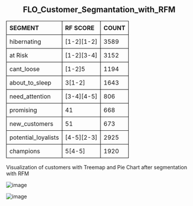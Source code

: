 <h2 align="center"> <b> FLO_Customer_Segmantation_with_RFM </b></h2>
<table id="rfm" style="width: 100%; border-collapse: collapse;">
  <tr>
    <th style="border: 1px solid black; padding: 8px; text-align: left;">SEGMENT</th>
    <th style="border: 1px solid black; padding: 8px; text-align: left;">RF SCORE</th>
    <th style="border: 1px solid black; padding: 8px; text-align: left;">COUNT</th>
  </tr>
  <tr>
    <td style="border: 1px solid black; padding: 8px; text-align: left;">hibernating</td>
    <td style="border: 1px solid black; padding: 8px; text-align: left;">[1-2][1-2]</td>
    <td style="border: 1px solid black; padding: 8px; text-align: left;">3589</td>
  </tr>
  <tr>
    <td style="border: 1px solid black; padding: 8px; text-align: left;">at Risk</td>
    <td style="border: 1px solid black; padding: 8px; text-align: left;">[1-2][3-4]</td>
    <td style="border: 1px solid black; padding: 8px; text-align: left;">3152</td>
  </tr>
  <tr>
    <td style="border: 1px solid black; padding: 8px; text-align: left;">cant_loose</td>
    <td style="border: 1px solid black; padding: 8px; text-align: left;">[1-2]5</td>
    <td style="border: 1px solid black; padding: 8px; text-align: left;">1194</td>
  </tr>
  <tr>
    <td style="border: 1px solid black; padding: 8px; text-align: left;">about_to_sleep</td>
    <td style="border: 1px solid black; padding: 8px; text-align: left;">3[1-2]</td>
    <td style="border: 1px solid black; padding: 8px; text-align: left;">1643</td>
  </tr>
  <tr>
    <td style="border: 1px solid black; padding: 8px; text-align: left;">need_attention</td>
    <td style="border: 1px solid black; padding: 8px; text-align: left;">[3-4][4-5]</td>
    <td style="border: 1px solid black; padding: 8px; text-align: left;">806</td>
  </tr>
  <tr>
    <td style="border: 1px solid black; padding: 8px; text-align: left;">promising</td>
    <td style="border: 1px solid black; padding: 8px; text-align: left;">41</td>
    <td style="border: 1px solid black; padding: 8px; text-align: left;">668</td>
  </tr>
  <tr>
    <td style="border: 1px solid black; padding: 8px; text-align: left;">new_customers</td>
    <td style="border: 1px solid black; padding: 8px; text-align: left;">51</td>
    <td style="border: 1px solid black; padding: 8px; text-align: left;">673</td>
  </tr>
  <tr>
    <td style="border: 1px solid black; padding: 8px; text-align: left;">potential_loyalists</td>
    <td style="border: 1px solid black; padding: 8px; text-align: left;">[4-5][2-3]</td>
    <td style="border: 1px solid black; padding: 8px; text-align: left;">2925</td>
  </tr>
  <tr>
    <td style="border: 1px solid black; padding: 8px; text-align: left;">champions</td>
    <td style="border: 1px solid black; padding: 8px; text-align: left;">5[4-5]</td>
    <td style="border: 1px solid black; padding: 8px; text-align: left;">1920</td>
  </tr>
</table>
<p> <a>Visualization of customers with Treemap and Pie Chart after segmentation with RFM </a></p>

![image](https://github.com/emreyldzgl/RFM_Customer_Segmantation/blob/main/visualization/treemap.png) 

![image](https://github.com/emreyldzgl/RFM_Customer_Segmantation/blob/main/visualization/pie_chart.png)




